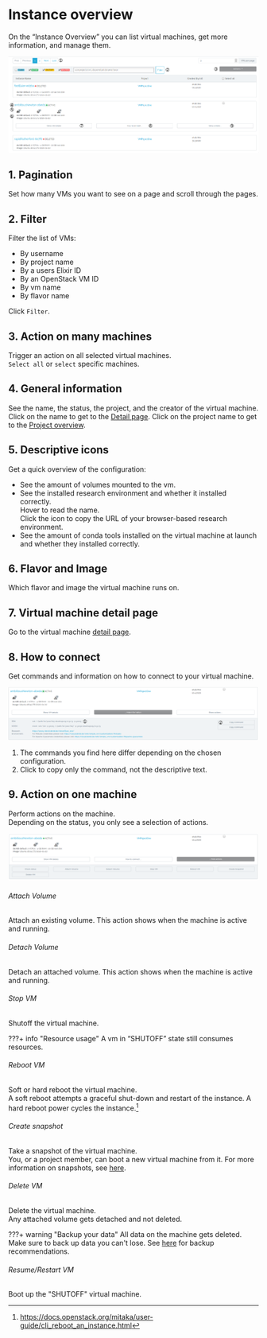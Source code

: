 # Instance overview

On the “Instance Overview” you can list virtual machines, get more information, and manage them.

![layout](./img/instance_overview/instance_overview_general.png)

## 1. Pagination

Set how many VMs you want to see on a page and scroll through the pages.

## 2. Filter

Filter the list of VMs:

- By username
- By project name
- By a users Elixir ID
- By an OpenStack VM ID
- By vm name
- By flavor name

Click `Filter`.

## 3. Action on many machines

Trigger an action on all selected virtual machines.<br>
`Select all` or `select` specific machines.

## 4. General information

See the name, the status, the project, and the creator of the virtual machine.<br>
Click on the name to get to the [Detail page](instance_detail.md). Click on the project name to get
to the [Project overview](../portal/project_overview.md).

## 5. Descriptive icons

Get a quick overview of the configuration:  

* See the amount of volumes mounted to the vm.
* See the installed research environment and whether it installed correctly.<br>
  Hover to read the name.<br>
  Click the icon to copy the URL of your browser-based research environment.
* See the amount of conda tools installed on the virtual machine at launch and whether they installed correctly.

## 6. Flavor and Image

Which flavor and image the virtual machine runs on.

## 7. Virtual machine detail page

Go to the virtual machine [detail page](instance_detail.md).

## 8. How to connect

Get commands and information on how to connect to your virtual machine.

![htc](./img/instance_overview/instance_overview_htc.png)  

1. The commands you find here differ depending on the chosen configuration.  
2. Click to copy only the command, not the descriptive text.

## 9. Action on one machine

Perform actions on the machine.<br>
Depending on the status, you only see a selection of actions.

![actions](./img/instance_overview/instance_overview_actions.png)  

###### Attach Volume

Attach an existing volume. This action shows when the machine is active and running.

###### Detach Volume

Detach an attached volume. This action shows when the machine is active and running.

###### Stop VM

Shutoff the virtual machine.

???+ info "Resource usage"
    A vm in “SHUTOFF” state still consumes resources.

###### Reboot VM

Soft or hard reboot the virtual machine.<br>
A soft reboot attempts a graceful shut-down and restart of the instance. 
A hard reboot power cycles the instance.[^1]  

###### Create snapshot

Take a snapshot of the virtual machine.<br>
You, or a project member, can boot a new virtual machine from it. 
For more information on snapshots, see [here](./snapshots.md).

###### Delete VM

Delete the virtual machine.<br>
Any attached volume gets detached and not deleted.

???+ warning "Backup your data"
    All data on the machine gets deleted. Make sure to back up data you can't lose. 
    See [here](backup.md) for backup recommendations.

###### Resume/Restart VM

Boot up the "SHUTOFF" virtual machine.

[^1]: https://docs.openstack.org/mitaka/user-guide/cli_reboot_an_instance.html
